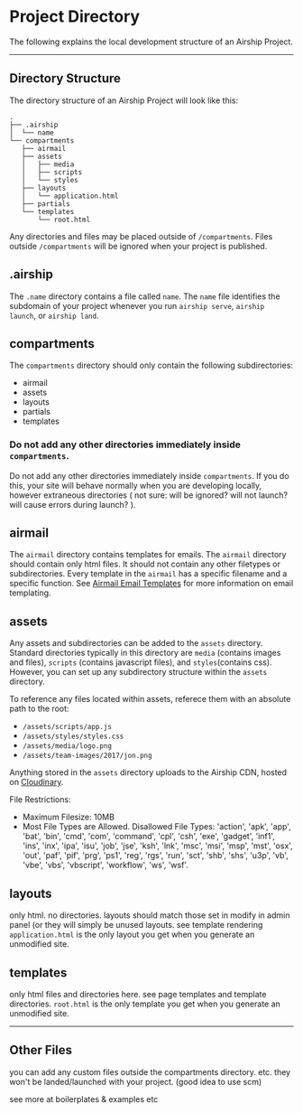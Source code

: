 # Project Directory
The following explains the local development structure of an Airship Project.

---

## Directory Structure
The directory structure of an Airship Project will look like this:
```
.
├── .airship
│  └── name
└── compartments
   ├── airmail
   ├── assets
   │   ├── media
   │   ├── scripts
   │   └── styles
   ├── layouts
   │   └── application.html
   ├── partials
   └── templates
       └── root.html
```
Any directories and files may be placed outside of `/compartments`. Files outside `/compartments` will be ignored when your project is published.

## .airship
The `.name`  directory contains a file called `name`. The `name` file identifies the subdomain of your project whenever you run `airship serve`, `airship launch`, or `airship land`.

## compartments
The `compartments` directory should only contain the following subdirectories:
- airmail
- assets
- layouts
- partials
- templates

### Do not add any other directories immediately inside `compartments`.
Do not add any other directories immediately inside `compartments`. If you do this, your site will behave normally when you are developing locally, however extraneous directories ( not sure: will be ignored? will not launch? will cause errors during launch? ).

## airmail
The `airmail` directory contains templates for emails. The `airmail` directory should contain only html files. It should not contain any other filetypes or subdirectories. Every template in the `airmail` has a specific filename and a specific function. See [Airmail Email Templates](/documentation/view/airmail-email-templates) for more information on email templating.

## assets
Any assets and subdirectories can be added to the `assets` directory. Standard directories typically in this directory are `media` (contains images and files), `scripts` (contains javascript files), and `styles`(contains css). However, you can set up any subdirectory structure within the `assets` directory.

To reference any files located within assets, referece them with an absolute path to the root:
- `/assets/scripts/app.js`
- `/assets/styles/styles.css`
- `/assets/media/logo.png`
- `/assets/team-images/2017/jon.png`

Anything stored in the `assets` directory uploads to the Airship CDN, hosted on [Cloudinary](http://cloudinary.com).

File Restrictions:
- Maximum Filesize: 10MB
- Most File Types are Allowed. Disallowed File Types: 'action', 'apk', 'app', 'bat', 'bin', 'cmd', 'com', 'command', 'cpl', 'csh', 'exe', 'gadget', 'inf1', 'ins', 'inx', 'ipa', 'isu', 'job', 'jse', 'ksh', 'lnk', 'msc', 'msi', 'msp', 'mst', 'osx', 'out', 'paf', 'pif', 'prg', 'ps1', 'reg', 'rgs', 'run', 'sct', 'shb', 'shs', 'u3p', 'vb', 'vbe', 'vbs', 'vbscript', 'workflow', 'ws', 'wsf'.

## layouts
only html. no directories. layouts should match those set in modify in admin panel (or they will simply be unused layouts. see template rendering `application.html` is the only layout you get when you generate an unmodified site.


## templates
only html files and directories here. see page templates and template directories. `root.html` is the only template you get when you generate an unmodified site.

---

## Other Files
you can add any custom files outside the compartments directory. etc. they won't be landed/launched with your project. (good idea to use scm)

see more at boilerplates & examples etc
